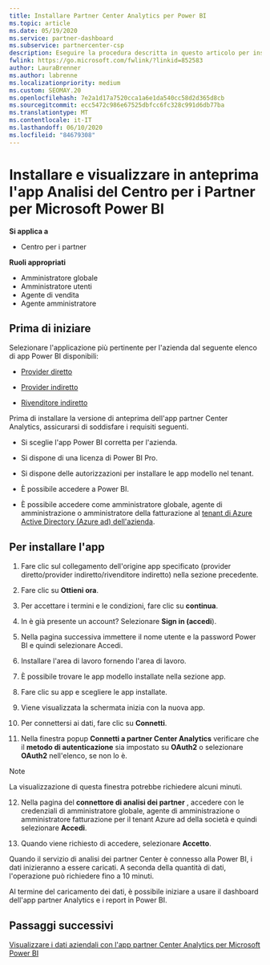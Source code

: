 ```yaml
---
title: Installare Partner Center Analytics per Power BI
ms.topic: article
ms.date: 05/19/2020
ms.service: partner-dashboard
ms.subservice: partnercenter-csp
description: Eseguire la procedura descritta in questo articolo per installare e visualizzare in anteprima l'app partner Center Analytics per Power BI (per i partner diretti in CSP).
fwlink: https://go.microsoft.com/fwlink/?linkid=852583
author: LauraBrenner
ms.author: labrenne
ms.localizationpriority: medium
ms.custom: SEOMAY.20
ms.openlocfilehash: 7e2a1d17a7520cca1a6e1da540cc58d2d365d8cb
ms.sourcegitcommit: ecc5472c986e67525dbfcc6fc328c991d6db77ba
ms.translationtype: MT
ms.contentlocale: it-IT
ms.lasthandoff: 06/10/2020
ms.locfileid: "84679308"
---
```

# <a name="install-and-preview-the-partner-center-analytics-app-for-microsoft-power-bi"></a>Installare e visualizzare in anteprima l'app Analisi del Centro per i Partner per Microsoft Power BI

**Si applica a**

- Centro per i partner

**Ruoli appropriati**
-   Amministratore globale
-   Amministratore utenti
-   Agente di vendita
-   Agente amministratore

## <a name="before-you-begin"></a>Prima di iniziare

Selezionare l'applicazione più pertinente per l'azienda dal seguente elenco di app Power BI disponibili:
- [Provider diretto](https://appsource.microsoft.com/en-us/product/power-bi/partnercenteranalytics.direct_provider_partner_analytics)

- [Provider indiretto](https://appsource.microsoft.com/en-us/product/power-bi/partnercenteranalytics.indirect_provider_partner_analytics)

- [Rivenditore indiretto](https://appsource.microsoft.com/en-us/product/power-bi/partnercenteranalytics.indirect_reseller_partner_analytics)

Prima di installare la versione di anteprima dell'app partner Center Analytics, assicurarsi di soddisfare i requisiti seguenti.

- Si sceglie l'app Power BI corretta per l'azienda.

- Si dispone di una licenza di Power BI Pro.

- Si dispone delle autorizzazioni per installare le app modello nel tenant.

- È possibile accedere a Power BI.

- È possibile accedere come amministratore globale, agente di amministrazione o amministratore della fatturazione al [tenant di Azure Active Directory (Azure ad) dell'azienda](azure-active-directory-tenants-and-partner-center.md).

## <a name="to-install-the-app"></a>Per installare l'app

1. Fare clic sul collegamento dell'origine app specificato (provider diretto/provider indiretto/rivenditore indiretto) nella sezione precedente.

2. Fare clic su **Ottieni ora**. 

3. Per accettare i termini e le condizioni, fare clic su **continua**.

4. In è già presente un account? Selezionare **Sign in (accedi**).

5. Nella pagina successiva immettere il nome utente e la password Power BI e quindi selezionare Accedi.

6. Installare l'area di lavoro fornendo l'area di lavoro.

7. È possibile trovare le app modello installate nella sezione app.

8. Fare clic su app e scegliere le app installate.

9. Viene visualizzata la schermata inizia con la nuova app.

10. Per connettersi ai dati, fare clic su **Connetti**.

11. Nella finestra popup **Connetti a partner Center Analytics** verificare che il **metodo di autenticazione** sia impostato su **OAuth2** o selezionare **OAuth2** nell'elenco, se non lo è. 

> [!NOTE]  
>  La visualizzazione di questa finestra potrebbe richiedere alcuni minuti.

12. Nella pagina del **connettore di analisi dei partner** , accedere con le credenziali di amministratore globale, agente di amministrazione o amministratore fatturazione per il tenant Azure ad della società e quindi selezionare **Accedi**.
 
13. Quando viene richiesto di accedere, selezionare **Accetto**. 

Quando il servizio di analisi dei partner Center è connesso alla Power BI, i dati inizieranno a essere caricati. A seconda della quantità di dati, l'operazione può richiedere fino a 10 minuti. 

Al termine del caricamento dei dati, è possibile iniziare a usare il dashboard dell'app partner Analytics e i report in Power BI.

## <a name="next-steps"></a>Passaggi successivi

[Visualizzare i dati aziendali con l'app partner Center Analytics per Microsoft Power BI](power-bi-app-for-direct-partners-use.md)
